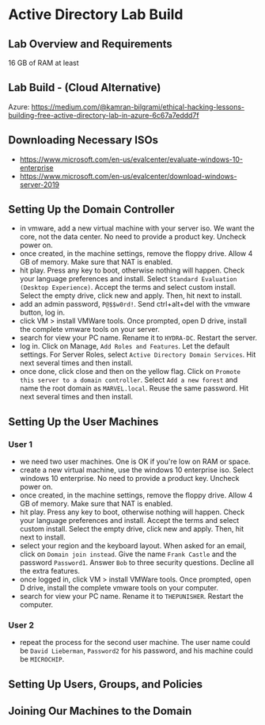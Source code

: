 # Active Directory Lab Build

## Lab Overview and Requirements

16 GB of RAM at least

## Lab Build - (Cloud Alternative)

Azure: https://medium.com/@kamran-bilgrami/ethical-hacking-lessons-building-free-active-directory-lab-in-azure-6c67a7eddd7f

## Downloading Necessary ISOs

- https://www.microsoft.com/en-us/evalcenter/evaluate-windows-10-enterprise
- https://www.microsoft.com/en-us/evalcenter/download-windows-server-2019

## Setting Up the Domain Controller

- in vmware, add a new virtual machine with your server iso. We want the core, not the data center. No need to provide a product key. Uncheck power on.
- once created, in the machine settings, remove the floppy drive. Allow 4 GB of memory. Make sure that NAT is enabled.
- hit play. Press any key to boot, otherwise nothing will happen. Check your language preferences and install. Select `Standard Evaluation (Desktop Experience)`. Accept the terms and select custom install. Select the empty drive, click new and apply. Then, hit next to install.
- add an admin password, `P@$$w0rd!`. Send ctrl+alt+del with the vmware button, log in.
- click VM > install VMWare tools. Once prompted, open D drive, install the complete vmware tools on your server.
- search for view your PC name. Rename it to `HYDRA-DC`. Restart the server.
- log in. Click on Manage, `Add Roles and Features`. Let the default settings. For Server Roles, select `Active Directory Domain Services`. Hit next several times and then install.
- once done, click close and then on the yellow flag. Click on `Promote this server to a domain controller`. Select `Add a new forest` and name the root domain as `MARVEL.local`. Reuse the same password. Hit next several times and then install.

## Setting Up the User Machines

### User 1

- we need two user machines. One is OK if you're low on RAM or space.
- create a new virtual machine, use the windows 10 enterprise iso. Select windows 10 enterprise. No need to provide a product key. Uncheck power on.
- once created, in the machine settings, remove the floppy drive. Allow 4 GB of memory. Make sure that NAT is enabled.
- hit play. Press any key to boot, otherwise nothing will happen. Check your language preferences and install. Accept the terms and select custom install. Select the empty drive, click new and apply. Then, hit next to install.
- select your region and the keyboard layout. When asked for an email, click on `Domain join instead`. Give the name `Frank Castle` and the password `Password1`. Answer `Bob` to three security questions. Decline all the extra features.
- once logged in, click VM > install VMWare tools. Once prompted, open D drive, install the complete vmware tools on your computer.
- search for view your PC name. Rename it to `THEPUNISHER`. Restart the computer.

### User 2

- repeat the process for the second user machine. The user name could be `David Lieberman`, `Password2` for his password, and his machine could be `MICROCHIP`.

## Setting Up Users, Groups, and Policies

## Joining Our Machines to the Domain
